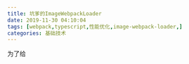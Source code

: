```yaml
---
title: 坑爹的ImageWebpackLoader
date: 2019-11-30 04:10:04
tags: [webpack,typescript,性能优化,image-webpack-loader,]
categories: 基础技术
---
```

为了给
